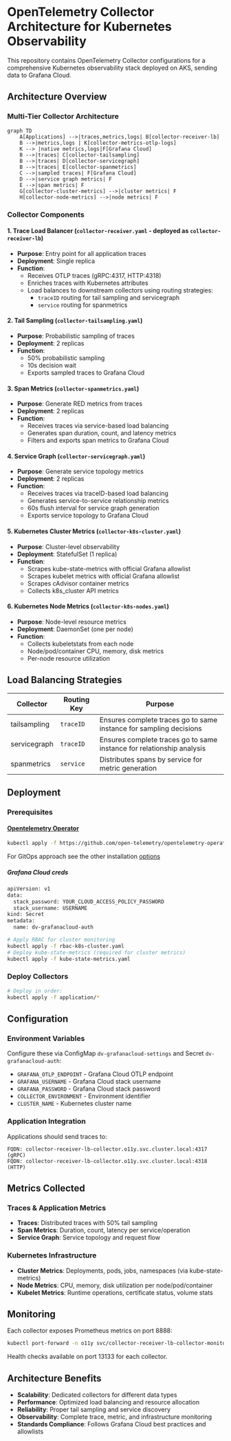 # OpenTelemetry Collector Architecture for Kubernetes Observability

This repository contains OpenTelemetry Collector configurations for a comprehensive Kubernetes observability stack deployed on AKS, sending data to Grafana Cloud.

## Architecture Overview

### Multi-Tier Collector Architecture

```mermaid
graph TD
    A[Applications] -->|traces,metrics,logs| B[collector-receiver-lb]
    B -->|metrics,logs | K[collector-metrics-otlp-logs]
    K --> |native metrics,logs|F[Grafana Cloud]
    B -->|traces| C[collector-tailsampling]
    B -->|traces| D[collector-servicegraph] 
    B -->|traces| E[collector-spanmetrics]
    C -->|sampled traces| F[Grafana Cloud]
    D -->|service graph metrics| F
    E -->|span metrics| F
    G[collector-cluster-metrics] -->|cluster metrics| F
    H[collector-node-metrics] -->|node metrics| F
```

### Collector Components

#### 1. Trace Load Balancer (`collector-receiver.yaml` - deployed as `collector-receiver-lb`)
- **Purpose**: Entry point for all application traces
- **Deployment**: Single replica
- **Function**: 
  - Receives OTLP traces (gRPC:4317, HTTP:4318)
  - Enriches traces with Kubernetes attributes
  - Load balances to downstream collectors using routing strategies:
    - `traceID` routing for tail sampling and servicegraph
    - `service` routing for spanmetrics

#### 2. Tail Sampling (`collector-tailsampling.yaml`) 
- **Purpose**: Probabilistic sampling of traces
- **Deployment**: 2 replicas
- **Function**:
  - 50% probabilistic sampling
  - 10s decision wait
  - Exports sampled traces to Grafana Cloud

#### 3. Span Metrics (`collector-spanmetrics.yaml`)
- **Purpose**: Generate RED metrics from traces
- **Deployment**: 2 replicas  
- **Function**:
  - Receives traces via service-based load balancing
  - Generates span duration, count, and latency metrics
  - Filters and exports span metrics to Grafana Cloud

#### 4. Service Graph (`collector-servicegraph.yaml`)
- **Purpose**: Generate service topology metrics
- **Deployment**: 2 replicas
- **Function**:
  - Receives traces via traceID-based load balancing
  - Generates service-to-service relationship metrics
  - 60s flush interval for service graph generation
  - Exports service topology to Grafana Cloud

#### 5. Kubernetes Cluster Metrics (`collector-k8s-cluster.yaml`)
- **Purpose**: Cluster-level observability 
- **Deployment**: StatefulSet (1 replica)
- **Function**:
  - Scrapes kube-state-metrics with official Grafana allowlist
  - Scrapes kubelet metrics with official Grafana allowlist  
  - Scrapes cAdvisor container metrics
  - Collects k8s_cluster API metrics

#### 6. Kubernetes Node Metrics (`collector-k8s-nodes.yaml`)
- **Purpose**: Node-level resource metrics
- **Deployment**: DaemonSet (one per node)
- **Function**:
  - Collects kubeletstats from each node
  - Node/pod/container CPU, memory, disk metrics
  - Per-node resource utilization

## Load Balancing Strategies

| Collector | Routing Key | Purpose |
|-----------|-------------|---------|
| tailsampling | `traceID` | Ensures complete traces go to same instance for sampling decisions |
| servicegraph | `traceID` | Ensures complete traces go to same instance for relationship analysis |
| spanmetrics | `service` | Distributes spans by service for metric generation |

## Deployment

### Prerequisites

#### [Opentelemetry Operator](https://github.com/open-telemetry/opentelemetry-operator)

```bash
kubectl apply -f https://github.com/open-telemetry/opentelemetry-operator/releases/latest/download/opentelemetry-operator.yaml
```
For GitOps approach see the other installation [options](https://github.com/open-telemetry/opentelemetry-helm-charts/tree/main/charts/opentelemetry-operator)
##### Grafana Cloud creds

```bash
apiVersion: v1
data:
  stack_password: YOUR_CLOUD_ACCESS_POLICY_PASSWORD
  stack_username: USERNAME
kind: Secret
metadata:
  name: dv-grafanacloud-auth

```

```bash
# Apply RBAC for cluster monitoring
kubectl apply -f rbac-k8s-cluster.yaml
# Deploy kube-state-metrics (required for cluster metrics)
kubectl apply -f kube-state-metrics.yaml
```

### Deploy Collectors
```bash
# Deploy in order:
kubectl apply -f application/*
```

## Configuration

### Environment Variables
Configure these via ConfigMap `dv-grafanacloud-settings` and Secret `dv-grafanacloud-auth`:

- `GRAFANA_OTLP_ENDPOINT` - Grafana Cloud OTLP endpoint
- `GRAFANA_USERNAME` - Grafana Cloud stack username  
- `GRAFANA_PASSWORD` - Grafana Cloud stack password
- `COLLECTOR_ENVIRONMENT` - Environment identifier
- `CLUSTER_NAME` - Kubernetes cluster name

### Application Integration

Applications should send traces to:
```
FQDN: collector-receiver-lb-collector.o11y.svc.cluster.local:4317 (gRPC)
FQDN: collector-receiver-lb-collector.o11y.svc.cluster.local:4318 (HTTP)
```

## Metrics Collected

### Traces & Application Metrics
- **Traces**: Distributed traces with 50% tail sampling
- **Span Metrics**: Duration, count, latency per service/operation  
- **Service Graph**: Service topology and request flow

### Kubernetes Infrastructure  
- **Cluster Metrics**: Deployments, pods, jobs, namespaces (via kube-state-metrics)
- **Node Metrics**: CPU, memory, disk utilization per node/pod/container
- **Kubelet Metrics**: Runtime operations, certificate status, volume stats

## Monitoring

Each collector exposes Prometheus metrics on port 8888:
```bash
kubectl port-forward -n o11y svc/collector-receiver-lb-collector-monitoring 8888:8888
```

Health checks available on port 13133 for each collector.

## Architecture Benefits

- **Scalability**: Dedicated collectors for different data types
- **Performance**: Optimized load balancing and resource allocation
- **Reliability**: Proper tail sampling and service discovery
- **Observability**: Complete trace, metric, and infrastructure monitoring
- **Standards Compliance**: Follows Grafana Cloud best practices and allowlists
